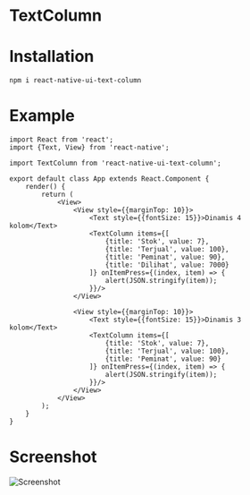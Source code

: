 # TextColumn

# Installation
```npm i react-native-ui-text-column```
# Example
```
import React from 'react';
import {Text, View} from 'react-native';

import TextColumn from 'react-native-ui-text-column';

export default class App extends React.Component {
    render() {
        return (
            <View>
                <View style={{marginTop: 10}}>
                    <Text style={{fontSize: 15}}>Dinamis 4 kolom</Text>
                    <TextColumn items={[
                        {title: 'Stok', value: 7},
                        {title: 'Terjual', value: 100},
                        {title: 'Peminat', value: 90},
                        {title: 'Dilihat', value: 7000}
                    ]} onItemPress={(index, item) => {
                        alert(JSON.stringify(item));
                    }}/>
                </View>

                <View style={{marginTop: 10}}>
                    <Text style={{fontSize: 15}}>Dinamis 3 kolom</Text>
                    <TextColumn items={[
                        {title: 'Stok', value: 7},
                        {title: 'Terjual', value: 100},
                        {title: 'Peminat', value: 90}
                    ]} onItemPress={(index, item) => {
                        alert(JSON.stringify(item));
                    }}/>
                </View>
            </View>
        );
    }
}
```
# Screenshot
![Screenshot](https://raw.githubusercontent.com/chabibnr/react-native-ui-text-column/master/screenshot.png)